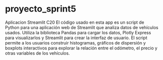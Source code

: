 # proyecto_sprint5
Aplicacion Streamlit C20
El código usado en esta app es un script de Python para una aplicación web de Streamlit que analiza datos de vehículos usados. Utiliza la biblioteca Pandas para cargar los datos, Plotly Express para visualizarlos y Streamlit para crear la interfaz de usuario. El script permite a los usuarios construir histogramas, gráficos de dispersión y boxplots interactivos para explorar la relación entre el odómetro, el precio y otras variables de los vehículos. 

